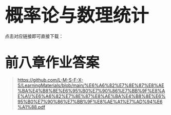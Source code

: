 # <span style="font-size: 2.0em; font-weight: bold;">概率论与数理统计</span>

点击对应链接即可直接下载：

# <span style="font-size: 1.5em; font-weight: bold;">前八章作业答案</span>

>  https://github.com/L-M-S-F-X-S/LearningMaterials/blob/main/%E6%A6%82%E7%8E%87%E8%AE%BA%E4%B8%8E%E6%95%B0%E7%90%86%E7%BB%9F%E8%AE%A1/%E6%A6%82%E7%8E%87%E8%AE%BA%E4%B8%8E%E6%95%B0%E7%90%86%E7%BB%9F%E8%AE%A1%E7%AD%94%E6%A1%88.pdf